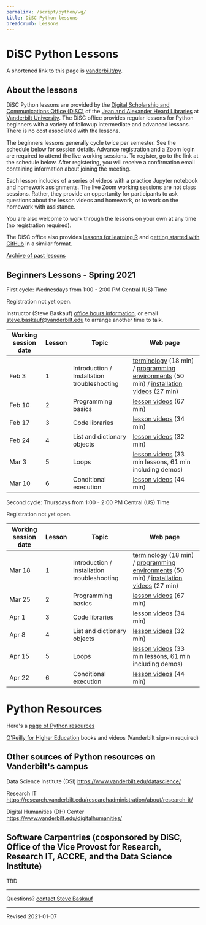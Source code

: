 ```yaml
---
permalink: /script/python/wg/
title: DiSC Python lessons
breadcrumb: Lessons
---
```


# DiSC Python Lessons

A shortened link to this page is [vanderbi.lt/py](http://vanderbi.lt/py).

## About the lessons

DiSC Python lessons are provided by the [Digital Scholarship and Communications Office (DiSC)](https://www.library.vanderbilt.edu/scholarly/) of the [Jean and Alexander Heard Libraries](https://www.library.vanderbilt.edu/) at [Vanderbilt University](https://www.vanderbilt.edu/).  The DiSC office provides regular lessons for Python beginners with a variety of followup intermediate and advanced lessons. There is no cost associated with the lessons.

The beginners lessons generally cycle twice per semester.  See the schedule below for session details.  Advance registration and a Zoom login are required to attend the live working sessions. To register, go to the link at the schedule below. After registering, you will receive a confirmation email containing information about joining the meeting.

Each lesson includes of a series of videos with a practice Jupyter notebook and homework assignments. The live Zoom working sessions are not class sessions. Rather, they provide an opportunity for participants to ask questions about the lesson videos and homework, or to work on the homework with assistance. 

You are also welcome to work through the lessons on your own at any time (no registration required).

The DiSC office also provides [lessons for learning R](http://vanderbi.lt/r) and [getting started with GitHub](http://vanderbi.lt/github) in a similar format.

[Archive of past lessons](../archive/)


## Beginners Lessons - Spring 2021

First cycle: Wednesdays from 1:00 - 2:00 PM Central (US) Time

Registration not yet open. 

Instructor (Steve Baskauf) [office hours information](https://www.library.vanderbilt.edu/disc/officehours), or email [steve.baskauf@vanderbilt.edu](mailto:steve.baskauf@vanderbilt.edu) to arrange another time to talk.

| Working session date | Lesson | Topic | Web page |
|---|---|---|---|
| Feb 3 | 1 | Introduction / Installation troubleshooting | [terminology](../../codegraf/001/) (18 min) / [programming environments](../../codegraf/002/) (50 min) / [installation videos](../../codegraf/003/) (27 min)  |
| Feb 10 | 2 | Programming basics | [lesson videos](../../codegraf/004/) (67 min) |
| Feb 17 | 3 | Code libraries | [lesson videos](../../codegraf/005/) (34 min) |
| Feb 24 | 4 | List and dictionary objects | [lesson videos](../../codegraf/006a/) (32 min) |
| Mar 3 | 5 | Loops | [lesson videos](../../codegraf/006b/) (33 min lessons, 61 min including demos) |
| Mar 10 | 6 | Conditional execution | [lesson videos](../../codegraf/006c/) (44 min) |

Second cycle: Thursdays from 1:00 - 2:00 PM Central (US) Time

Registration not yet open. 

| Working session date | Lesson | Topic | Web page |
|---|---|---|---|
| Mar 18 | 1 | Introduction / Installation troubleshooting | [terminology](../../codegraf/001/) (18 min) / [programming environments](../../codegraf/002/) (50 min) / [installation videos](../../codegraf/003/) (27 min)  |
| Mar 25 | 2 | Programming basics | [lesson videos](../../codegraf/004/) (67 min) |
| Apr 1 | 3 | Code libraries | [lesson videos](../../codegraf/005/) (34 min) |
| Apr 8 | 4 | List and dictionary objects | [lesson videos](../../codegraf/006a/) (32 min) |
| Apr 15 | 5 | Loops | [lesson videos](../../codegraf/006b/) (33 min lessons, 61 min including demos) |
| Apr 22 | 6 | Conditional execution | [lesson videos](../../codegraf/006c/) (44 min) |



# Python Resources

Here's a [page of Python resources](../)

[O'Reilly for Higher Education](http://www.library.vanderbilt.edu/eres?id=1676) books and videos (Vanderbilt sign-in required)

## Other sources of Python resources on Vanderbilt's campus

Data Science Institute (DSI) <https://www.vanderbilt.edu/datascience/>

Research IT <https://research.vanderbilt.edu/researchadministration/about/research-it/>

Digital Humanities (DH) Center <https://www.vanderbilt.edu/digitalhumanities/>

## Software Carpentries (cosponsored by DiSC, Office of the Vice Provost for Research, Research IT, ACCRE, and the Data Science Institute)

TBD

--------------------

Questions? [contact Steve Baskauf](mailto:steve.baskauf@vanderbilt.edu)

----
Revised 2021-01-07
